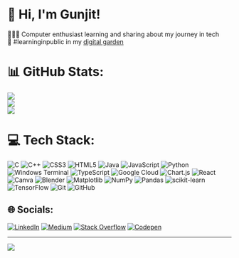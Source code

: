 <!-- Level 3: Add custom code -->

# 👋 Hi, I'm Gunjit!
👩🏻‍💻 Computer enthusiast learning and sharing about my journey in tech<br/>
🌷 #learninginpublic in my [digital garden](https://magdelinehuang.com/)<br/>

# 📊 GitHub Stats:
![](https://github-readme-stats.vercel.app/api?username=InvertedPallete&theme=dracula&hide_border=false&include_all_commits=false&count_private=false)<br/>
![](https://github-readme-streak-stats.herokuapp.com/?user=InvertedPallete&theme=dracula&hide_border=false)<br/>
![](https://github-readme-stats.vercel.app/api/top-langs/?username=InvertedPallete&theme=dracula&hide_border=false&include_all_commits=false&count_private=false&layout=compact)

# 💻 Tech Stack:
![C](https://img.shields.io/badge/c-%2300599C.svg?style=for-the-badge&logo=c&logoColor=white) ![C++](https://img.shields.io/badge/c++-%2300599C.svg?style=for-the-badge&logo=c%2B%2B&logoColor=white) ![CSS3](https://img.shields.io/badge/css3-%231572B6.svg?style=for-the-badge&logo=css3&logoColor=white) ![HTML5](https://img.shields.io/badge/html5-%23E34F26.svg?style=for-the-badge&logo=html5&logoColor=white) ![Java](https://img.shields.io/badge/java-%23ED8B00.svg?style=for-the-badge&logo=openjdk&logoColor=white) ![JavaScript](https://img.shields.io/badge/javascript-%23323330.svg?style=for-the-badge&logo=javascript&logoColor=%23F7DF1E) ![Python](https://img.shields.io/badge/python-3670A0?style=for-the-badge&logo=python&logoColor=ffdd54) ![Windows Terminal](https://img.shields.io/badge/Windows%20Terminal-%234D4D4D.svg?style=for-the-badge&logo=windows-terminal&logoColor=white) ![TypeScript](https://img.shields.io/badge/typescript-%23007ACC.svg?style=for-the-badge&logo=typescript&logoColor=white) ![Google Cloud](https://img.shields.io/badge/GoogleCloud-%234285F4.svg?style=for-the-badge&logo=google-cloud&logoColor=white) ![Chart.js](https://img.shields.io/badge/chart.js-F5788D.svg?style=for-the-badge&logo=chart.js&logoColor=white) ![React](https://img.shields.io/badge/react-%2320232a.svg?style=for-the-badge&logo=react&logoColor=%2361DAFB) ![Canva](https://img.shields.io/badge/Canva-%2300C4CC.svg?style=for-the-badge&logo=Canva&logoColor=white) ![Blender](https://img.shields.io/badge/blender-%23F5792A.svg?style=for-the-badge&logo=blender&logoColor=white) ![Matplotlib](https://img.shields.io/badge/Matplotlib-%23ffffff.svg?style=for-the-badge&logo=Matplotlib&logoColor=black) ![NumPy](https://img.shields.io/badge/numpy-%23013243.svg?style=for-the-badge&logo=numpy&logoColor=white) ![Pandas](https://img.shields.io/badge/pandas-%23150458.svg?style=for-the-badge&logo=pandas&logoColor=white) ![scikit-learn](https://img.shields.io/badge/scikit--learn-%23F7931E.svg?style=for-the-badge&logo=scikit-learn&logoColor=white) ![TensorFlow](https://img.shields.io/badge/TensorFlow-%23FF6F00.svg?style=for-the-badge&logo=TensorFlow&logoColor=white) ![Git](https://img.shields.io/badge/git-%23F05033.svg?style=for-the-badge&logo=git&logoColor=white) ![GitHub](https://img.shields.io/badge/github-%23121011.svg?style=for-the-badge&logo=github&logoColor=white)


## 🌐 Socials:
[![LinkedIn](https://img.shields.io/badge/LinkedIn-%230077B5.svg?logo=linkedin&logoColor=white)](https://linkedin.com/in/https://www.linkedin.com/in/gunjit-dhakar-596798223/) [![Medium](https://img.shields.io/badge/Medium-12100E?logo=medium&logoColor=white)](https://medium.com/@itachi52730) [![Stack Overflow](https://img.shields.io/badge/-Stackoverflow-FE7A16?logo=stack-overflow&logoColor=white)](https://stackoverflow.com/users/22350401) [![Codepen](https://img.shields.io/badge/Codepen-000000?style=for-the-badge&logo=codepen&logoColor=white)](https://codepen.io/InvertedPallete) 

---
[![](https://visitcount.itsvg.in/api?id=InvertedPallete&icon=0&color=0)](https://visitcount.itsvg.in)

  
<!-- Proudly created with GPRM ( https://gprm.itsvg.in ) -->
